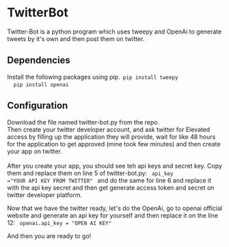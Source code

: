 # TwitterBot
Twitter-Bot is a python program which uses tweepy and OpenAi to generate tweets by it's own and then post them on twitter.

## Dependencies
Install the following packages using pip.<code>  pip install tweepy </code> &nbsp; <code> pip install openai </code>

## Configuration
Download the file named twitter-bot.py from the repo. <br>
Then create your twitter developer account, and ask twitter for <stronge>Elevated access</stronge> by filling up the application they will provide, wait for like 48 hours for the application to get approved (mine took few minutes) and then create your app on twitter.
<br>
<br>
After you create your app, you should see teh api keys and secret key. Copy them and replace them on line 5 of twitter-bot.py:
<code>
  api_key  ="YOUR API KEY FROM TWITTER"
</code>
and do the same for line 6 and replace it with the api key secret and then get generate access token and secret on twitter developer platform.

Now that we have the twitter ready, let's do the OpenAi, go to openai official website and generate an api key for yourself and then replace it on the line 12:
<code>
    openai.api_key = "OPEN AI KEY"
</code>

And then you are ready to go!
